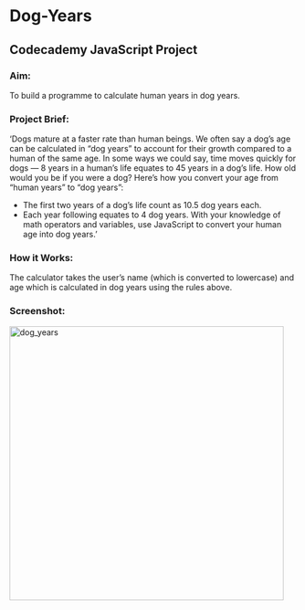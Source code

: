 # Dog-Years
## Codecademy JavaScript Project

### Aim:
To build a programme to calculate human years in dog years.

### Project Brief:
‘Dogs mature at a faster rate than human beings. We often say a dog’s age can be calculated in “dog years” to account for their growth compared to a human of the same age. In some ways we could say, time moves quickly for dogs — 8 years in a human’s life equates to 45 years in a dog’s life. How old would you be if you were a dog?
Here’s how you convert your age from “human years” to “dog years”:
*	The first two years of a dog’s life count as 10.5 dog years each.
*	Each year following equates to 4 dog years.
With your knowledge of math operators and variables, use JavaScript to convert your human age into dog years.’

### How it Works:
The calculator takes the user’s name (which is converted to lowercase) and age which is calculated in dog years using the rules above.

### Screenshot:
<img width="480" alt="dog_years" src="https://user-images.githubusercontent.com/68631829/89983141-ebdf1380-dc6e-11ea-9fc8-ab6010253068.png">

